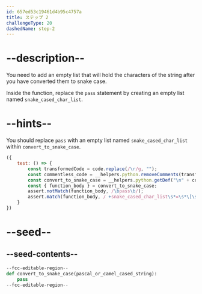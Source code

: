```yaml
---
id: 657ed53c19461d4b95c4757a
title: ステップ 2
challengeType: 20
dashedName: step-2
---
```


# --description--

You need to add an empty list that will hold the characters of the string after you have converted them to snake case.

Inside the function, replace the `pass` statement by creating an empty list named `snake_cased_char_list`.

# --hints--

You should replace `pass` with an empty list named `snake_cased_char_list` within `convert_to_snake_case`.

```js
({
    test: () => {
        const transformedCode = code.replace(/\r/g, "");
        const commentless_code = __helpers.python.removeComments(transformedCode)
        const convert_to_snake_case = __helpers.python.getDef("\n" + commentless_code, "convert_to_snake_case");
        const { function_body } = convert_to_snake_case;
        assert.notMatch(function_body, /\bpass\b/);
        assert.match(function_body, / +snake_cased_char_list\s*=\s*\[\s*\]\s*/);
    }
})
```

# --seed--

## --seed-contents--

```py
--fcc-editable-region--
def convert_to_snake_case(pascal_or_camel_cased_string):
    pass    
--fcc-editable-region--
```
